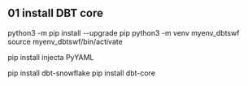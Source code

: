 ## 01 install DBT core 
python3 -m pip install --upgrade pip
python3 -m venv myenv_dbtswf 
source myenv_dbtswf/bin/activate

pip install injecta PyYAML

pip install dbt-snowflake
pip install dbt-core
